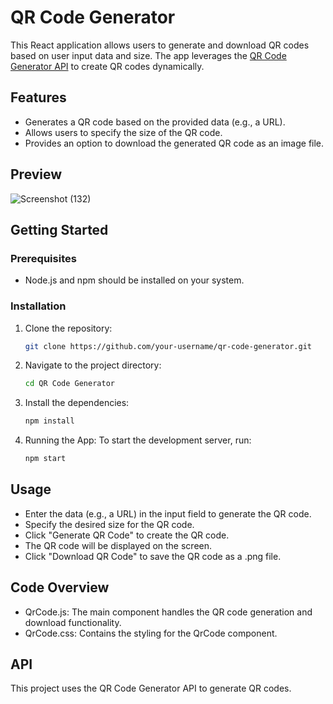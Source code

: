 # QR Code Generator

This React application allows users to generate and download QR codes based on user input data and size. The app leverages the [QR Code Generator API](https://goqr.me/api/) to create QR codes dynamically.

## Features

- Generates a QR code based on the provided data (e.g., a URL).
- Allows users to specify the size of the QR code.
- Provides an option to download the generated QR code as an image file.

## Preview

![Screenshot (132)](https://github.com/user-attachments/assets/97d108b8-73ed-4e01-b715-5bfb5ebb363f)


## Getting Started

### Prerequisites

- Node.js and npm should be installed on your system.

### Installation

1. Clone the repository:
   ```bash
   git clone https://github.com/your-username/qr-code-generator.git

2. Navigate to the project directory:
   ```bash
   cd QR Code Generator
   
3. Install the dependencies:
   ```bash
   npm install

4. Running the App:
   To start the development server, run:
   ```bash
   npm start

## Usage
- Enter the data (e.g., a URL) in the input field to generate the QR code.
- Specify the desired size for the QR code.
- Click "Generate QR Code" to create the QR code.
- The QR code will be displayed on the screen.
- Click "Download QR Code" to save the QR code as a .png file.

## Code Overview
* QrCode.js: The main component handles the QR code generation and download functionality.
* QrCode.css: Contains the styling for the QrCode component.

## API
This project uses the QR Code Generator API to generate QR codes.
